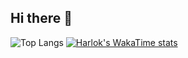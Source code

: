 ## Hi there 👋

![Top Langs](https://github-readme-stats.vercel.app/api/top-langs/?username=Hi-Tech-Mechanic&layout=donut&hide=ShaderLab,tcl)
[![Harlok's WakaTime stats](https://github-readme-stats.vercel.app/api/wakatime?username=ffflabs)](https://github.com/anuraghazra/github-readme-stats)

